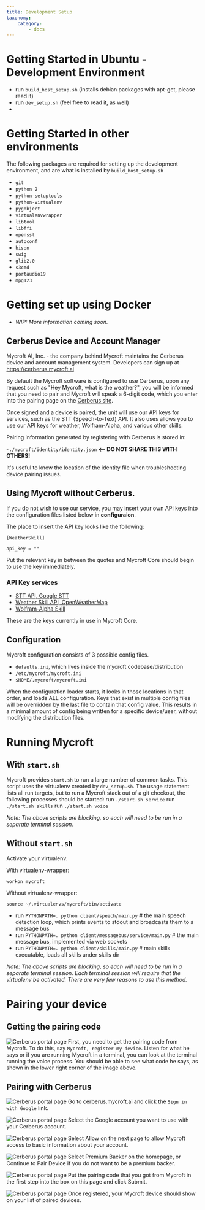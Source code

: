 ```yaml
---
title: Development Setup
taxonomy:
    category:
        - docs
---
```


# Getting Started in Ubuntu - Development Environment
 - run `build_host_setup.sh` (installs debian packages with apt-get, please read it)
 - run `dev_setup.sh` (feel free to read it, as well)
 - 
# Getting Started in other environments

The following packages are required for setting up the development environment,
 and are what is installed by `build_host_setup.sh`

 - `git`
 - `python 2`
 - `python-setuptools`
 - `python-virtualenv`
 - `pygobject`
 - `virtualenvwrapper`
 - `libtool`
 - `libffi`
 - `openssl`
 - `autoconf`
 - `bison`
 - `swig`
 - `glib2.0`
 - `s3cmd`
 - `portaudio19`
 - `mpg123`

# Getting set up using Docker
- <i>WIP: More information coming soon.</i>

## Cerberus Device and Account Manager
Mycroft AI, Inc. - the company behind Mycroft maintains the Cerberus device and account management system. Developers can sign up at https://cerberus.mycroft.ai

By default the Mycroft software is configured to use Cerberus, upon any request such as "Hey Mycroft, what is the weather?", you will be informed that you need to pair and Mycroft will speak a 6-digit code, which you enter into the pairing page on the [Cerberus site](https://cerberus.mycroft.ai).

Once signed and a device is paired, the unit will use our API keys for services, such as the STT (Speech-to-Text) API. It also uses allows you to use our API keys for weather, Wolfram-Alpha, and various other skills.

Pairing information generated by registering with Cerberus is stored in:

`~./mycroft/identity/identity.json` <b><-- DO NOT SHARE THIS WITH OTHERS!</b>

It's useful to know the location of the identity file when troubleshooting device pairing issues.

## Using Mycroft without Cerberus.
If you do not wish to use our service, you may insert your own API keys into the configuration files listed below in <b>configuraion</b>.

The place to insert the API key looks like the following:

`[WeatherSkill]`

`api_key = ""`

Put the relevant key in between the quotes and Mycroft Core should begin to use the key immediately.

### API Key services

- [STT API, Google STT](http://www.chromium.org/developers/how-tos/api-keys)
- [Weather Skill API, OpenWeatherMap](http://openweathermap.org/api)
- [Wolfram-Alpha Skill](http://products.wolframalpha.com/api/)

These are the keys currently in use in Mycroft Core.

## Configuration
Mycroft configuration consists of 3 possible config files.
- `defaults.ini`, which lives inside the mycroft codebase/distribution
- `/etc/mycroft/mycroft.ini`
- `$HOME/.mycroft/mycroft.ini`

When the configuration loader starts, it looks in those locations in that order, and loads ALL configuration. Keys that exist in multiple config files will be overridden by the last file to contain that config value. This results in a minimal amount of config being written for a specific device/user, without modifying the distribution files.

# Running Mycroft
## With `start.sh`
Mycroft provides `start.sh` to run a large number of common tasks. This script uses the virtualenv created by
`dev_setup.sh`. The usage statement lists all run targets, but to run a Mycroft stack out of a git checkout, the following processes should be started:
run `./start.sh service`
run `./start.sh skills`
run `./start.sh voice`

*Note: The above scripts are blocking, so each will need to be run in a separate terminal session.*

## Without `start.sh`

Activate your virtualenv.

With virtualenv-wrapper:
```
workon mycroft
```

Without virtualenv-wrapper:
```
source ~/.virtualenvs/mycroft/bin/activate
```
- run `PYTHONPATH=. python client/speech/main.py` # the main speech detection loop, which prints events to stdout and broadcasts them to a message bus
- run `PYTHONPATH=. python client/messagebus/service/main.py` # the main message bus, implemented via web sockets
- run `PYTHONPATH=. python client/skills/main.py` # main skills executable, loads all skills under skills dir

*Note: The above scripts are blocking, so each will need to be run in a separate terminal session. Each terminal session will require that the virtualenv be activated. There are very few reasons to use this method.*

# Pairing your device

## Getting the pairing code
![Cerberus portal page](CerbWalk0-termcode.png)
First, you need to get the pairing code from Mycroft. To do this, say `Mycroft, register my device`. Listen for what he says or if you are running Mycroft in a terminal, you can look at the terminal running the voice process. You should be able to see what code he says, as shown in the lower right corner of the image above.

## Pairing with Cerberus
![Cerberus portal page](CerbWalk1-portal.png)
Go to cerberus.mycroft.ai and click the `Sign in with Google` link. 

![Cerberus portal page](CerbWalk2-chooseaccount.png)
Select the Google account you want to use with your Cerberus account.

![Cerberus portal page](CerbWalk3-permissions.png)
Select Allow on the next page to allow Mycroft access to basic information about your account.

![Cerberus portal page](CerbWalk4-homepage.png)
Select Premium Backer on the homepage, or Continue to Pair Device if you do not want to be a premium backer.

![Cerberus portal page](CerbWalk5-pairing.png)
Put the pairing code that you got from Mycroft in the first step into the box on this page and click Submit.

![Cerberus portal page](CerbWalk6-registered.png)
Once registered, your Mycroft device should show on your list of paired devices.
